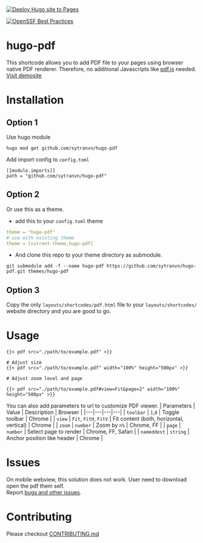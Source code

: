 [![Deploy Hugo site to Pages](https://github.com/sytranvn/hugo-pdf/actions/workflows/hugo.yaml/badge.svg?branch=docs)](https://github.com/sytranvn/hugo-pdf/actions/workflows/hugo.yaml)

[![OpenSSF Best Practices](https://www.bestpractices.dev/projects/10001/badge)](https://www.bestpractices.dev/projects/10001)

# hugo-pdf
This shortcode allows you to add PDF file to your pages using browser native 
PDF renderer. Therefore, no additional Javascripts like [pdf.js](https://mozilla.github.io/pdf.js/) needed.  
[Visit demosite](http://sytranvn.dev/hugo-pdf/)

# Installation
## Option 1
Use hugo module
```shell
hugo mod get github.com/sytranvn/hugo-pdf
```
Add import config to `config.toml`
```
[[module.imports]]
path = "github.com/sytranvn/hugo-pdf"
```
## Option 2
Or use this as a theme.
- add this to your `config.toml` theme
```yml
theme = "hugo-pdf"
# use with existing theme
theme = [current-theme,hugo-pdf]
```
- And clone this repo to your theme directory as submodule.
```shell
git submodule add -f --name hugo-pdf https://github.com/sytranvn/hugo-pdf.git themes/hugo-pdf
```

## Option 3
Copy the only `layouts/shortcodes/pdf.html` file to your `layouts/shortcodes/` website directory and you are good to go.

# Usage
```
{{< pdf src="./path/to/example.pdf" >}}

# Adjust size
{{< pdf src="./path/to/example.pdf" width="100%" height="500px" >}}

# Adjust zoom level and page

{{< pdf src="./path/to/example.pdf#view=Fit&page=2" width="100%" height="500px" >}}
```

You can also add parameters to url to customize PDF viewer.
| Parameters  | Value  | Description  | Browser  |
|---|---|---|---|
| `toolbar`  | `1`,`0`  | Toggle toolbar  | Chrome  |
| `view`  | `Fit`, `FitH`, `FitV`  | Fit content (both, horizontal, vertical)  | Chrome  |
| `zoom`  | `number`  | Zoom by `n%`  | Chrome, FF  |
| `page`  | `number`  | Select page to render  | Chrome, FF, Safari  |
| `nameddest`  | `string`  | Anchor position like header | Chrome  |

# Issues
On mobile webview, this solution does not work. User need to download open
the pdf them self.  
Report [bugs and other issues](https://github.com/sytranvn/hugo-pdf/issues).

# Contributing

Please checkout [CONTRIBUTING.md](https://github.com/sytranvn/hugo-pdf/blob/master/CONTRIBUTING.md)
